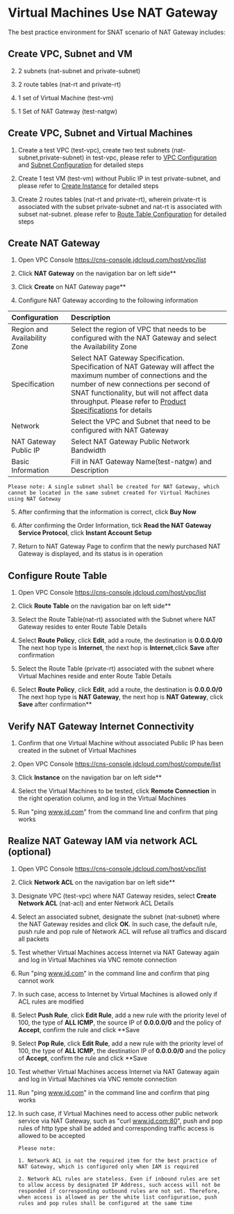 # Virtual Machines Use NAT Gateway

The best practice environment for SNAT scenario of NAT Gateway includes:

## Create VPC, Subnet and VM

2. 2 subnets (nat-subnet and private-subnet)

3. 2 route tables (nat-rt and private-rt)

4. 1 set of Virtual Machine (test-vm)

5. 1 Set of NAT Gateway (test-natgw)

## Create VPC, Subnet and Virtual Machines

1. Create a test VPC (test-vpc), create two test subnets (nat-subnet,private-subnet) in test-vpc, please refer to [VPC Configuration](../../Virtual-Private-Cloud/Operation-Guide/VPC-Configuration.md) and [Subnet Configuration](../../Virtual-Private-Cloud/Operation-Guide/Subnet-Configuration.md) for detailed steps

2. Create 1 test VM (test-vm) without Public IP in test private-subnet, and please refer to [Create Instance](../../../Elastic-Compute/Virtual-Machines/Operation-Guide/Instance/Create-Instance.md) for detailed steps

3. Create 2 routes tables (nat-rt and private-rt), wherein private-rt is associated with the subset private-subnet and nat-rt is associated with subset nat-subnet. please refer to [Route Table Configuration](../../Virtual-Private-Cloud/Operation-Guide/Route-Table-Configuration.md) for detailed steps

## Create NAT Gateway

1. Open VPC Console https://cns-console.jdcloud.com/host/vpc/list

2. Click **NAT Gateway** on the navigation bar on left side**

3. Click **Create** on NAT Gateway page**

4. Configure NAT Gateway according to the following information

| Configuration          | Description                                                         |
| :------------ | :----------------------------------------------------------- |
| Region and Availability Zone          |	Select the region of VPC that needs to be configured with the NAT Gateway and select the Availability Zone |
| Specification          |	Select NAT Gateway Specification. Specification of NAT Gateway will affect the maximum number of connections and the number of new connections per second of SNAT functionality, but will not affect data throughput. Please refer to [Product Specifications](../Introduction/Specifications.md) for details |
| Network          |Select the VPC and Subnet that need to be configured with NAT Gateway                     |
| NAT Gateway Public IP          |	Select NAT Gateway Public Network Bandwidth |
| Basic Information          |	Fill in NAT Gateway Name(test-natgw) and Description |

    Please note: A single subnet shall be created for NAT Gateway, which cannot be located in the same subnet created for Virtual Machines using NAT Gateway

5. After confirming that the information is correct, click **Buy Now**

6. After confirming the Order Information, tick **Read the NAT Gateway Service Protocol**, click **Instant Account Setup**

7. Return to NAT Gateway Page to confirm that the newly purchased NAT Gateway is displayed, and its status is in operation

## Configure Route Table

1. Open VPC Console https://cns-console.jdcloud.com/host/vpc/list

2. Click **Route Table** on the navigation bar on left side**

3. Select the Route Table(nat-rt) associated with the Subnet where NAT Gateway resides to enter Route Table Details

4. Select **Route Policy**, click **Edit**, add a route, the destination is **0.0.0.0/0**  The next hop type is **Internet**, the next hop is **Internet**,click **Save**  after confirmation

5. Select the Route Table (private-rt) associated with the subnet where Virtual Machines reside and enter Route Table Details

6. Select **Route Policy**, click **Edit**, add a route, the destination is **0.0.0.0/0**  The next hop type is **NAT Gateway**, the next hop is **NAT Gateway**, click **Save** after confirmation**

## Verify NAT Gateway Internet Connectivity

1. Confirm that one Virtual Machine without associated Public IP has been created in the subnet of Virtual Machines

2. Open VPC Console https://cns-console.jdcloud.com/host/compute/list

3. Click **Instance** on the navigation bar on left side**

4. Select the Virtual Machines to be tested, click **Remote Connection** in the right operation column, and log in the Virtual Machines

5. Run "ping www.jd.com" from the command line and confirm that ping works

## Realize NAT Gateway IAM via network ACL (optional)

1. Open VPC Console https://cns-console.jdcloud.com/host/vpc/list

2. Click **Network ACL** on the navigation bar on left side**

3. Designate VPC (test-vpc) where NAT Gateway resides, select **Create Network ACL** (nat-acl) and enter Network ACL Details

4. Select an associated subnet, designate the subnet (nat-subnet) where the NAT Gateway resides and click **OK**. In such case, the default rule, push rule and pop rule of Network ACL will refuse all traffics and discard all packets

5. Test whether Virtual Machines access Internet via NAT Gateway again and log in Virtual Machines via VNC remote connection

6. Run "ping www.jd.com" in the command line and confirm that ping cannot work

7. In such case, access to Internet by Virtual Machines is allowed only if ACL rules are modified

8. Select **Push Rule**, click **Edit Rule**, add a new rule with the priority level of 100, the type of **ALL ICMP**, the source IP of **0.0.0.0/0** and the policy of **Accept**, confirm the rule and click **Save

9. Select **Pop Rule**, click **Edit Rule**, add a new rule with the priority level of 100, the type of **ALL ICMP**, the destination IP of **0.0.0.0/0** and the policy of **Accept**, confirm the rule and click **Save

10. Test whether Virtual Machines access Internet via NAT Gateway again and log in Virtual Machines via VNC remote connection

11. Run "ping www.jd.com" in the command line and confirm that ping works

12. In such case, if Virtual Machines need to access other public network service via NAT Gateway, such as "curl www.jd.com:80", push and pop rules of http type shall be added and corresponding traffic access is allowed to be accepted


        Please note:
        
        1. Network ACL is not the required item for the best practice of NAT Gateway, which is configured only when IAM is required
        
        2. Network ACL rules are stateless. Even if inbound rules are set to allow access by designated IP Address, such access will not be responded if corresponding outbound rules are not set. Therefore, when access is allowed as per the white list configuration, push rules and pop rules shall be configured at the same time
        
